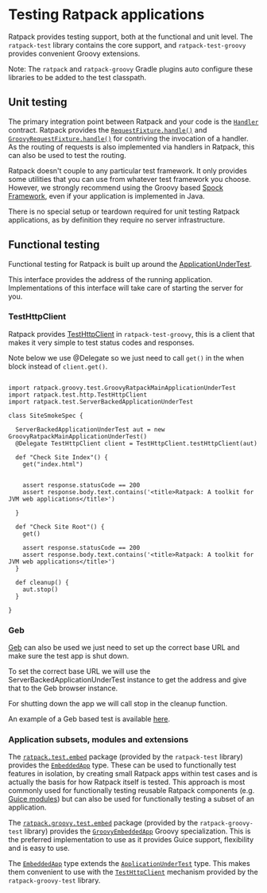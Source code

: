 # Testing Ratpack applications

Ratpack provides testing support, both at the functional and unit level.
The `ratpack-test` library contains the core support, and `ratpack-test-groovy` provides convenient Groovy extensions.

Note: The `ratpack` and `ratpack-groovy` Gradle plugins auto configure these libraries to be added to the test classpath.

## Unit testing

The primary integration point between Ratpack and your code is the [`Handler`](api/ratpack/handling/Handler.html) contract.
Ratpack provides the [`RequestFixture.handle()`](api/ratpack/test/handling/RequestFixture.html#handle-ratpack.handling.Handler-ratpack.func.Action-) and
[`GroovyRequestFixture.handle()`](api/ratpack/groovy/test/handling/GroovyRequestFixture.html#handle-ratpack.handling.Handler-groovy.lang.Closure-) for contriving the invocation of a handler.
As the routing of requests is also implemented via handlers in Ratpack, this can also be used to test the routing.

Ratpack doesn't couple to any particular test framework.
It only provides some utilities that you can use from whatever test framework you choose.
However, we strongly recommend using the Groovy based [Spock Framework](http://www.spockframework.org), even if your application is implemented in Java.

There is no special setup or teardown required for unit testing Ratpack applications, as by definition they require no server infrastructure.

## Functional testing
Functional testing for Ratpack is built up around the [ApplicationUnderTest](api/ratpack/test/ApplicationUnderTest.html).

This interface provides the address of the running application. Implementations of this interface will take care of starting the server for you.

### TestHttpClient

Ratpack provides [TestHttpClient](api/ratpack/test/http/TestHttpClient.html) in `ratpack-test-groovy`, this is a client that makes it very simple to test status codes and responses.

Note below we use @Delegate so we just need to call `get()` in the when block instead of `client.get()`.

```language-groovy tested

import ratpack.groovy.test.GroovyRatpackMainApplicationUnderTest
import ratpack.test.http.TestHttpClient
import ratpack.test.ServerBackedApplicationUnderTest

class SiteSmokeSpec {

  ServerBackedApplicationUnderTest aut = new GroovyRatpackMainApplicationUnderTest()
  @Delegate TestHttpClient client = TestHttpClient.testHttpClient(aut)

  def "Check Site Index"() {
    get("index.html")


    assert response.statusCode == 200
    assert response.body.text.contains('<title>Ratpack: A toolkit for JVM web applications</title>')

  }

  def "Check Site Root"() {
    get()

    assert response.statusCode == 200
    assert response.body.text.contains('<title>Ratpack: A toolkit for JVM web applications</title>')
  }

  def cleanup() {
    aut.stop()
  }

}
``` 

### Geb

[Geb](http://www.gebish.org/) can also be used we just need to set up the correct base URL and make sure the test app is shut down.

To set the correct base URL we will use the ServerBackedApplicationUnderTest instance to get the address and give that to the Geb browser instance.

For shutting down the app we will call stop in the cleanup function.

An example of a Geb based test is available [here](https://github.com/ratpack/ratpack/blob/master/ratpack-site/src/browserTest/groovy/ratpack/site/SiteBrowserSmokeSpec.groovy).

### Application subsets, modules and extensions

The [`ratpack.test.embed`](api/ratpack/test/embed/package-summary.html) package (provided by the `ratpack-test` library) provides the [`EmbeddedApp`](api/ratpack/test/embed/EmbeddedApp.html) type.
These can be used to functionally test features in isolation, by creating small Ratpack apps within test cases and is actually the basis for how Ratpack itself is tested.
This approach is most commonly used for functionally testing reusable Ratpack components (e.g. [Guice modules](guice.html)) but can also be used for functionally testing a subset of an application.

The [`ratpack.groovy.test.embed`](api/ratpack/groovy/test/embed/package-summary.html) package (provided by the `ratpack-groovy-test` library) provides the [`GroovyEmbeddedApp`](api/ratpack/groovy/test/embed/GroovyEmbeddedApp.html) Groovy specialization.
This is the preferred implementation to use as it provides Guice support, flexibility and is easy to use.

The [`EmbeddedApp`](api/ratpack/test/embed/EmbeddedApp.html) type extends the [`ApplicationUnderTest`](api/ratpack/test/ApplicationUnderTest.html) type.
This makes them convenient to use with the [`TestHttpClient`](api/ratpack/test/http/TestHttpClient.html) mechanism provided by the `ratpack-groovy-test` library.

